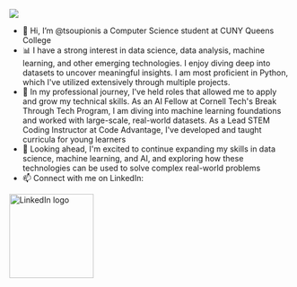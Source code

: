 ![](https://komarev.com/ghpvc/?username=tsoupionis)

- 👋 Hi, I’m @tsoupionis a Computer Science student at CUNY Queens College
- 📊 I have a strong interest in data science, data analysis, machine learning, and other emerging technologies. I enjoy diving deep into datasets to uncover meaningful insights. I am most proficient in Python, which I've utilized extensively through multiple projects. 
- 💼 In my professional journey, I've held roles that allowed me to apply and grow my technical skills. As an AI Fellow at Cornell Tech's Break Through Tech Program, I am diving into machine learning foundations and worked with large-scale, real-world datasets. As a Lead STEM Coding Instructor at Code Advantage, I've developed and taught curricula for young learners
- 🔭 Looking ahead, I'm excited to continue expanding my skills in data science, machine learning, and AI, and exploring how these technologies can be used to solve complex real-world problems
- 📫 Connect with me on LinkedIn:
<a href="https://www.linkedin.com/in/thomas-soupionis/">
   <img src="https://encomium.ng/wp-content/uploads/2016/01/LinkedIn-Logo.png" alt="LinkedIn logo" title="Connect on LinkedIn" width="150" height="150">
</a>

<!---
tsoupionis/tsoupionis is a ✨ special ✨ repository because its `README.md` (this file) appears on your GitHub profile.
You can click the Preview link to take a look at your changes.
--->
